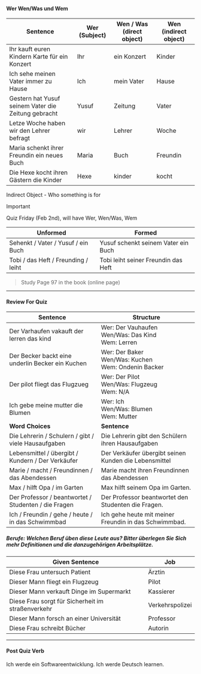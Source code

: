 #### Wer Wen/Was und Wem

| Sentence | Wer (Subject) | Wen / Was (direct object) | Wen (indirect object) |
| ---- | ---- | ---- | ---- |
| Ihr kauft euren Kindern Karte für ein Konzert | Ihr | ein Konzert | Kinder |
| Ich sehe meinen Vater immer zu Hause | Ich | mein Vater | Hause |
| Gestern hat Yusuf seinem Vater die Zeitung gebracht | Yusuf | Zeitung | Vater |
| Letze Woche haben wir den Lehrer befragt | wir | Lehrer | Woche |
| Maria schenkt ihrer Freundin ein neues Buch | Maria | Buch | Freundin |
| Die Hexe kocht ihren Gästern die Kinder | Hexe | kinder | kocht |

Indirect Object - Who something is for

>[!Important]
>Quiz Friday (Feb 2nd), will have Wer, Wen/Was, Wem


| Unformed | Formed |
| ---- | ---- |
| Sehenkt / Vater / Yusuf / ein Buch | Yusuf schenkt seinem Vater ein Buch |
| Tobi / das Heft / Freunding / leiht | Tobi leiht seiner Freundin das Heft |

> Study Page 97 in the book (online page)

****

#### Review For Quiz

| Sentence | Structure |
| ---- | ---- |
| Der Varhaufen vakauft der lerren das kind | Wer:  Der Vauhaufen <br>Wen/Was: Das Kind<br>Wem: Lerren |
| Der Becker backt eine underlin Becker ein Kuchen | Wer:  Der Baker <br>Wen/Was: Kuchen<br>Wem: Ondenin Backer |
| Der pilot fliegt das Flugzueg | Wer:  Der Pilot <br>Wen/Was: Flugzeug <br>Wem: N/A |
| Ich gebe meine mutter die Blumen | Wer:  Ich <br>Wen/Was: Blumen <br>Wem: Mutter |
| <b>Word Choices</b> | <b>Sentence</b> |
| Die Lehrerin / Schulern / gibt / viele Hausaufgaben | Die Lehrerin gibt den Schülern ihren Hausaufgaben |
| Lebensmittel / übergibt / Kundern / Der Verkäufer | Der Verkäufer übergibt seinen Kunden die Lebensmittel |
| Marie / macht / Freundinnen / das Abendessen | Marie macht ihren Freundinnen das Abendessen |
| Max / hilft Opa / im Garten | Max hilft seinem Opa im Garten. |
| Der Professor / beantwortet / Studenten / die Fragen | Der Professor beantwortet den Studenten die Fragen. |
| Ich / Freundin / gehe / heute / in das Schwimmbad | Ich gehe heute mit meiner Freundin in das Schwimmbad. |

##### <b>Berufe: Welchen Beruf üben diese Leute aus? Bitter überlegen Sie Sich mehr Definitionen und die danzugehörigen Arbeitsplätze.</b>

| Given Sentence | Job |
| ---- | ---- |
| Diese Frau untersuch Patient | Ärztin |
| Dieser Mann fliegt ein Flugzeug | Pilot |
| Dieser Mann verkauft Dinge im Supermarkt | Kassierer |
| Diese Frau sorgt für Sicherheit im straßenverkehr | Verkehrspolizei |
| Dieser Mann forsch an einer Universität | Professor |
| Diese Frau schreibt Bücher | Autorin |

****
#### Post Quiz Verb

Ich werde ein Softwareentwicklung. Ich werde Deutsch learnen. 